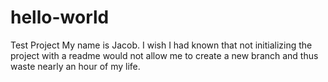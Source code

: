 # hello-world
Test Project
My name is Jacob. I wish I had known that not initializing the project with a readme would not allow me to create a new branch and thus waste nearly an hour of my life.
